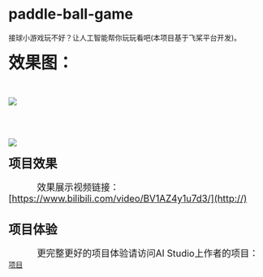 # paddle-ball-game
接球小游戏玩不好？让人工智能帮你玩玩看吧(本项目基于飞桨平台开发)。

<font size=6>**效果图：**</font>
<br><br><br>

![](https://ai-studio-static-online.cdn.bcebos.com/17a9cf7d0a9b4e9ba61c8d57be532a863aa68e5dbccb499885b00514cd58f686)

<br><br><br>
![](https://ai-studio-static-online.cdn.bcebos.com/af6453979d0b448bab9cb1b7ee67f20f305586fdbac04d23b318e646044e6aba)

<font size=5>**项目效果**</font>
<br><br>
&emsp;&emsp;&emsp;&emsp;<font size=4>效果展示视频链接：[https://www.bilibili.com/video/BV1AZ4y1u7d3/](http://)</font>
<br><br>

<font size=5>**项目体验**</font>
<br><br>
&emsp;&emsp;&emsp;&emsp;<font size=4>更完整更好的项目体验请访问AI Studio上作者的项目：</font>[项目](https://aistudio.baidu.com/aistudio/projectdetail/628547)
